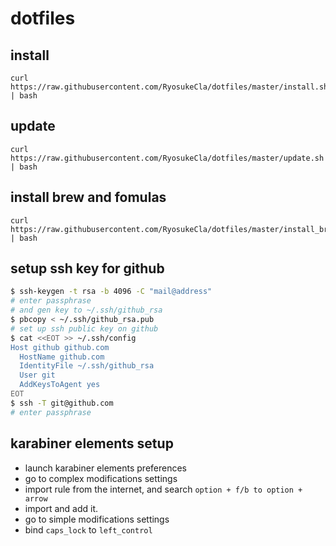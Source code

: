 # dotfiles

## install

```
curl https://raw.githubusercontent.com/RyosukeCla/dotfiles/master/install.sh | bash
```

## update

```
curl https://raw.githubusercontent.com/RyosukeCla/dotfiles/master/update.sh | bash
```

## install brew and fomulas

```
curl https://raw.githubusercontent.com/RyosukeCla/dotfiles/master/install_brew.sh | bash
```

## setup ssh key for github

```bash
$ ssh-keygen -t rsa -b 4096 -C "mail@address"
# enter passphrase
# and gen key to ~/.ssh/github_rsa
$ pbcopy < ~/.ssh/github_rsa.pub
# set up ssh public key on github
$ cat <<EOT >> ~/.ssh/config
Host github github.com
  HostName github.com
  IdentityFile ~/.ssh/github_rsa
  User git
  AddKeysToAgent yes
EOT
$ ssh -T git@github.com
# enter passphrase
```

## karabiner elements setup

- launch karabiner elements preferences
- go to complex modifications settings
- import rule from the internet, and search `option + f/b to option + arrow`
- import and add it.
- go to simple modifications settings
- bind `caps_lock` to `left_control`
